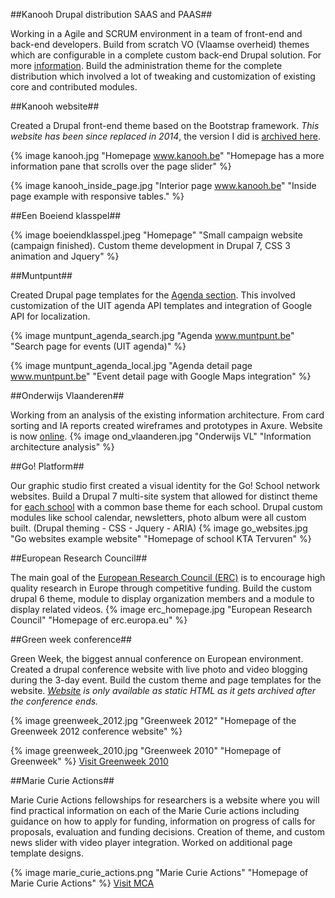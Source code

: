 ##Kanooh Drupal distribution SAAS and PAAS##

Working in a Agile and SCRUM environment in a team of front-end and back-end developers. Build from scratch VO (Vlaamse overheid) themes which are configurable in a complete custom back-end Drupal solution. For more [information](http://kanooh.be/overzicht-functionaliteiten). Build the administration theme for the complete distribution which involved a lot of tweaking and customization of existing core and contributed modules.

##Kanooh website##

Created a Drupal front-end theme based on the Bootstrap framework. *This website has been since replaced in 2014*, the version I did is [archived here](https://web.archive.org/web/20130611194226/http://kanooh.be/).

{% image kanooh.jpg "Homepage www.kanooh.be" "Homepage has a more information pane that scrolls over the page slider" %}

{% image kanooh_inside_page.jpg "Interior page www.kanooh.be" "Inside page example with responsive tables." %}

##Een Boeiend klasspel##

{% image boeiendklasspel.jpeg "Homepage" "Small campaign website (campaign finished). Custom theme development in Drupal 7, CSS 3 animation and Jquery" %}

##Muntpunt##

Created Drupal page templates for the [Agenda section](http://www.muntpunt.be/agenda/search). This involved customization of the UIT agenda API templates and integration of Google API for localization.

{% image muntpunt_agenda_search.jpg "Agenda www.muntpunt.be" "Search page for events (UIT agenda)" %}

{% image muntpunt_agenda_local.jpg "Agenda detail page www.muntpunt.be" "Event detail page with Google Maps integration" %}

##Onderwijs Vlaanderen##

Working from an analysis of the existing information architecture. From card sorting and IA reports created wireframes and prototypes in Axure. Website is now [online](http://onderwijs.vlaanderen.be/).
{% image ond_vlaanderen.jpg "Onderwijs VL" "Information architecture analysis" %}

##Go! Platform##

Our graphic studio first created a visual identity for the Go! School network websites. Build a Drupal 7 multi-site system that allowed for distinct theme for [each school](http://www.katervuren.be/) with a common base theme for each school. Drupal custom modules like school calendar, newsletters, photo album were all custom built. (Drupal theming - CSS - Jquery - ARIA)
{% image go_websites.jpg "Go websites example website" "Homepage of school KTA Tervuren" %}

##European Research Council##

The main goal of the [European Research Council (ERC)](http://erc.europa.eu) is to encourage high quality research in Europe through competitive funding. Build the custom drupal 6 theme, module to display organization members and a module to display related videos.
{% image erc_homepage.jpg "European Research Council" "Homepage of erc.europa.eu" %}

##Green week conference##

Green Week, the biggest annual conference on European environment. Created a drupal conference website with live photo and video blogging during the 3-day event. Build the custom theme and page templates for the website. *[Website](http://ec.europa.eu/environment/archives/greenweek2012/) is only available as static HTML as it gets archived after the conference ends.*

{% image greenweek_2012.jpg "Greenweek 2012" "Homepage of the Greenweek 2012 conference website" %}

{% image greenweek_2010.jpg "Greenweek 2010" "Homepage of Greenweek" %}
[Visit Greenweek 2010](http://ec.europa.eu/environment/archives/greenweek2010/index.html)

##Marie Curie Actions##

Marie Curie Actions fellowships for researchers is a website where you will find practical information on each of the Marie Curie actions including guidance on how to apply for funding, information on progress of calls for proposals, evaluation and funding decisions.
Creation of theme, and custom news slider with video player integration. Worked on additional page template designs.

{% image marie_curie_actions.png "Marie Curie Actions" "Homepage of Marie Curie Actions" %}
[Visit MCA](http://ec.europa.eu/research/mariecurieactions/)
